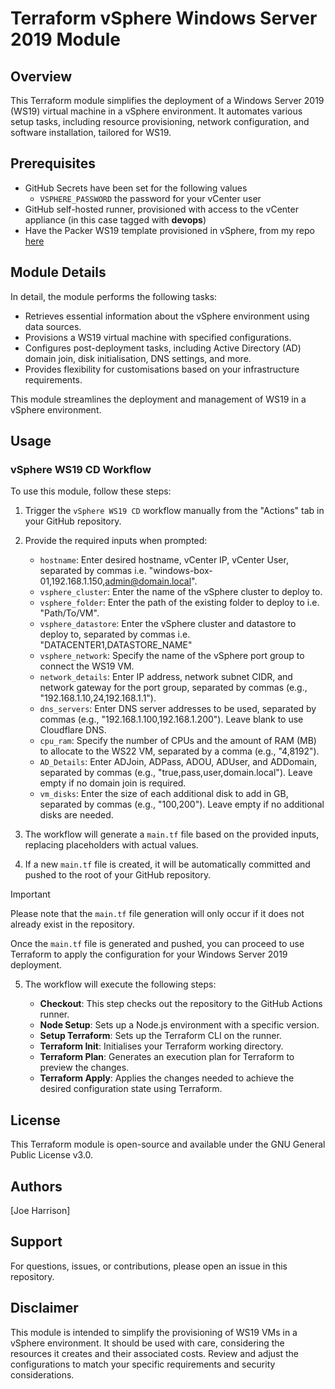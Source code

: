 # Terraform vSphere Windows Server 2019 Module

## Overview

This Terraform module simplifies the deployment of a Windows Server 2019 (WS19) virtual machine in a vSphere environment. It automates various setup tasks, including resource provisioning, network configuration, and software installation, tailored for WS19.

## Prerequisites
- GitHub Secrets have been set for the following values
   - `VSPHERE_PASSWORD` the password for your vCenter user
- GitHub self-hosted runner, provisioned with access to the vCenter appliance (in this case tagged with **devops**)
- Have the Packer WS19 template provisioned in vSphere, from my repo [here](https://github.com/sudo-kraken/multiplatform-packer-vsphere-actions/tree/main/VMware/Windows-2019)

## Module Details

In detail, the module performs the following tasks:

- Retrieves essential information about the vSphere environment using data sources.
- Provisions a WS19 virtual machine with specified configurations.
- Configures post-deployment tasks, including Active Directory (AD) domain join, disk initialisation, DNS settings, and more.
- Provides flexibility for customisations based on your infrastructure requirements.

This module streamlines the deployment and management of WS19 in a vSphere environment.

## Usage

### vSphere WS19 CD Workflow

To use this module, follow these steps:

1. Trigger the `vSphere WS19 CD` workflow manually from the "Actions" tab in your GitHub repository.

2. Provide the required inputs when prompted:

   - `hostname`: Enter desired hostname, vCenter IP, vCenter User, separated by commas i.e. "windows-box-01,192.168.1.150,admin@domain.local".
   - `vsphere_cluster`: Enter the name of the vSphere cluster to deploy to.
   - `vsphere_folder`: Enter the path of the existing folder to deploy to i.e. "Path/To/VM".
   - `vsphere_datastore`: Enter the vSphere cluster and datastore to deploy to, separated by commas i.e. "DATACENTER1,DATASTORE_NAME"
   - `vsphere_network`: Specify the name of the vSphere port group to connect the WS19 VM.
   - `network_details`: Enter IP address, network subnet CIDR, and network gateway for the port group, separated by commas (e.g., "192.168.1.10,24,192.168.1.1").
   - `dns_servers`: Enter DNS server addresses to be used, separated by commas (e.g., "192.168.1.100,192.168.1.200"). Leave blank to use Cloudflare DNS.
   - `cpu_ram`: Specify the number of CPUs and the amount of RAM (MB) to allocate to the WS22 VM, separated by a comma (e.g., "4,8192").
   - `AD_Details`: Enter ADJoin, ADPass, ADOU, ADUser, and ADDomain, separated by commas (e.g., "true,pass,user,domain.local"). Leave empty if no domain join is required.
   - `vm_disks`: Enter the size of each additional disk to add in GB, separated by commas (e.g., "100,200"). Leave empty if no additional disks are needed.

3. The workflow will generate a `main.tf` file based on the provided inputs, replacing placeholders with actual values.

4. If a new `main.tf` file is created, it will be automatically committed and pushed to the root of your GitHub repository.

>[!IMPORTANT]
>Please note that the `main.tf` file generation will only occur if it does not already exist in the repository.

Once the `main.tf` file is generated and pushed, you can proceed to use Terraform to apply the configuration for your Windows Server 2019 deployment.

5. The workflow will execute the following steps:

   - **Checkout**: This step checks out the repository to the GitHub Actions runner.
   - **Node Setup**: Sets up a Node.js environment with a specific version.
   - **Setup Terraform**: Sets up the Terraform CLI on the runner.
   - **Terraform Init**: Initialises your Terraform working directory.
   - **Terraform Plan**: Generates an execution plan for Terraform to preview the changes.
   - **Terraform Apply**: Applies the changes needed to achieve the desired configuration state using Terraform.

## License

This Terraform module is open-source and available under the GNU General Public License v3.0.

## Authors

[Joe Harrison]

## Support

For questions, issues, or contributions, please open an issue in this repository.

## Disclaimer

This module is intended to simplify the provisioning of WS19 VMs in a vSphere environment. It should be used with care, considering the resources it creates and their associated costs. Review and adjust the configurations to match your specific requirements and security considerations.
